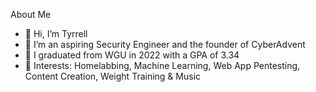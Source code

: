 About Me
-  👋 Hi, I’m Tyrrell
- 👀 I’m an aspiring Security Engineer and the founder of CyberAdvent
- 🌱 I graduated from WGU in 2022 with a GPA of 3.34
- 💞️ Interests: Homelabbing, Machine Learning, Web App Pentesting, Content Creation, Weight Training & Music

